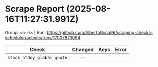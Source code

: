 # Scrape Report (2025-08-16T11:27:31.991Z)

Group: `stocks`  |  Run: https://github.com/AlbertoRoca96/scraping-checks-scheduler/actions/runs/17007873094

| Check | Changed | Keys | Error |
|---|:---:|:--|:--|
| `stock_ntdoy_global_quote` | — |  |  |
